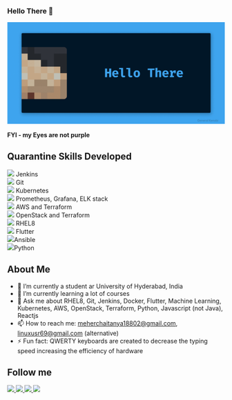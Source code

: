 ### Hello There 👋 
<p align="center">
  <img alt="Hello There" src="https://raw.githubusercontent.com/smc181002/smc181002/master/bluegif.gif"  />
</p>
<b>FYI - my Eyes are not purple</b>

## Quarantine Skills Developed

<img src="https://img.icons8.com/color/48/000000/jenkins.png"/> Jenkins <br> 
<img src="https://img.icons8.com/color/48/000000/git.png"/> Git <br>
<img src="https://img.icons8.com/color/48/000000/kubernetes.png"/> Kubernetes <br>
<img src="https://img.icons8.com/color/48/000000/performance-monitoring.png"/> Prometheus, Grafana, ELK stack <br>
<img src="https://img.icons8.com/color/48/000000/amazon-web-services.png"/> AWS and Terraform <br>
<img src="https://img.icons8.com/color/48/000000/openstack.png"/> OpenStack and Terraform<br>
<img src="https://img.icons8.com/windows/48/000000/redhat.png"/> RHEL8 <br>
<img src="https://img.icons8.com/color/48/000000/flutter.png"/> Flutter<br>
<img src="https://code.benco.io/icon-collection/logos/ansible.svg" width="42px" />Ansible<br>
<img src="https://img.icons8.com/color/48/000000/python.png"/>Python<br>

## About Me

- 🔭 I’m currently a student ar University of Hyderabad, India
- 🌱 I’m currently learning a lot of courses
- 💬 Ask me about RHEL8, Git, Jenkins, Docker, Flutter, Machine Learning, Kubernetes, AWS, OpenStack, Terraform, Python, Javascript (not Java), Reactjs
- 📫 How to reach me: meherchaitanya18802@gmail.com, linuxusr69@gmail.com (alternative)
- ⚡ Fun fact: QWERTY keyboards are created to decrease the typing speed increasing the efficiency of hardware 

## Follow me
<a href="https://twitter.com/MeherCh71238001">
  <img src="https://img.icons8.com/fluent/48/000000/twitter.png"/>
</a>
<a href="https://www.linkedin.com/in/meher-chaitanya-341567193/">
  <img src="https://img.icons8.com/color/48/000000/linkedin.png"/>
</a>
<a href="https://www.instagram.com/smc181002/">  
  <img src="https://img.icons8.com/fluent/48/000000/instagram-new.png"/>
</a>
<a href="https://www.reddit.com/user/smc181002/">  
  <img src="https://img.icons8.com/color/48/000000/reddit.png"/>
</a>


<!--
**smc181002/smc181002** is a ✨ _special_ ✨ repository because its `README.md` (this file) appears on your GitHub profile.

Here are some ideas to get you started:

- 🔭 I’m currently working on ...
- 🌱 I’m currently learning ...
- 👯 I’m looking to collaborate on ...
- 🤔 I’m looking for help with ...
- 💬 Ask me about ...
- 📫 How to reach me: ...
- 😄 Pronouns: ...
- ⚡ Fun fact: ...
-->
